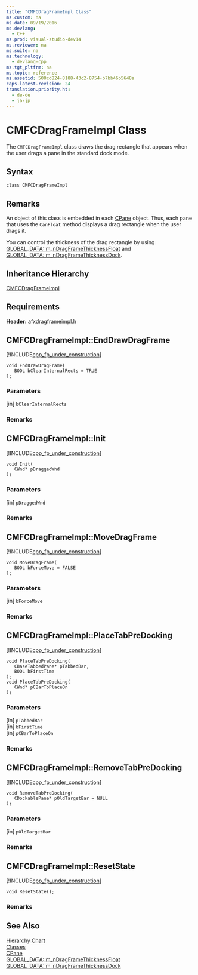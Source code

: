 ```yaml
---
title: "CMFCDragFrameImpl Class"
ms.custom: na
ms.date: 09/19/2016
ms.devlang: 
  - C++
ms.prod: visual-studio-dev14
ms.reviewer: na
ms.suite: na
ms.technology: 
  - devlang-cpp
ms.tgt_pltfrm: na
ms.topic: reference
ms.assetid: 500cd824-8188-43c2-8754-b7bb46b5648a
caps.latest.revision: 24
translation.priority.ht: 
  - de-de
  - ja-jp
---
```

# CMFCDragFrameImpl Class
The `CMFCDragFrameImpl` class draws the drag rectangle that appears when the user drags a pane in the standard dock mode.  
  
## Syntax  
  
```  
class CMFCDragFrameImpl  
```  
  
## Remarks  
 An object of this class is embedded in each [CPane](../vs140/CPane-Class.md) object. Thus, each pane that uses the `CanFloat` method displays a drag rectangle when the user drags it.  
  
 You can control the thickness of the drag rectangle by using [GLOBAL_DATA::m_nDragFrameThicknessFloat](../vs140/AFX_GLOBAL_DATA--m_nDragFrameThicknessFloat.md) and [GLOBAL_DATA::m_nDragFrameThicknessDock](../vs140/AFX_GLOBAL_DATA--m_nDragFrameThicknessDock.md).  
  
## Inheritance Hierarchy  
 [CMFCDragFrameImpl](../vs140/CMFCDragFrameImpl-Class.md)  
  
## Requirements  
 **Header:** afxdragframeimpl.h  
  
##  <a name="cmfcdragframeimpl__enddrawdragframe"></a>  CMFCDragFrameImpl::EndDrawDragFrame  
 [!INCLUDE[cpp_fp_under_construction](../vs140/includes/cpp_fp_under_construction_md.md)]  
  
```  
void EndDrawDragFrame(  
   BOOL bClearInternalRects = TRUE  
);  
```  
  
### Parameters  
 [in] `bClearInternalRects`  
  
### Remarks  
  
##  <a name="cmfcdragframeimpl__init"></a>  CMFCDragFrameImpl::Init  
 [!INCLUDE[cpp_fp_under_construction](../vs140/includes/cpp_fp_under_construction_md.md)]  
  
```  
void Init(  
   CWnd* pDraggedWnd  
);  
```  
  
### Parameters  
 [in] `pDraggedWnd`  
  
### Remarks  
  
##  <a name="cmfcdragframeimpl__movedragframe"></a>  CMFCDragFrameImpl::MoveDragFrame  
 [!INCLUDE[cpp_fp_under_construction](../vs140/includes/cpp_fp_under_construction_md.md)]  
  
```  
void MoveDragFrame(  
   BOOL bForceMove = FALSE  
);  
```  
  
### Parameters  
 [in] `bForceMove`  
  
### Remarks  
  
##  <a name="cmfcdragframeimpl__placetabpredocking"></a>  CMFCDragFrameImpl::PlaceTabPreDocking  
 [!INCLUDE[cpp_fp_under_construction](../vs140/includes/cpp_fp_under_construction_md.md)]  
  
```  
void PlaceTabPreDocking(  
   CBaseTabbedPane* pTabbedBar,  
   BOOL bFirstTime  
);  
void PlaceTabPreDocking(  
   CWnd* pCBarToPlaceOn  
);  
```  
  
### Parameters  
 [in] `pTabbedBar`  
  [in] `bFirstTime`  
  [in] `pCBarToPlaceOn`  
  
### Remarks  
  
##  <a name="cmfcdragframeimpl__removetabpredocking"></a>  CMFCDragFrameImpl::RemoveTabPreDocking  
 [!INCLUDE[cpp_fp_under_construction](../vs140/includes/cpp_fp_under_construction_md.md)]  
  
```  
void RemoveTabPreDocking(  
   CDockablePane* pOldTargetBar = NULL  
);  
```  
  
### Parameters  
 [in] `pOldTargetBar`  
  
### Remarks  
  
##  <a name="cmfcdragframeimpl__resetstate"></a>  CMFCDragFrameImpl::ResetState  
 [!INCLUDE[cpp_fp_under_construction](../vs140/includes/cpp_fp_under_construction_md.md)]  
  
```  
void ResetState();  
```  
  
### Remarks  
  
## See Also  
 [Hierarchy Chart](../vs140/Hierarchy-Chart.md)   
 [Classes](../vs140/MFC-Classes.md)   
 [CPane](../vs140/CPane-Class.md)   
 [GLOBAL_DATA::m_nDragFrameThicknessFloat](../vs140/AFX_GLOBAL_DATA--m_nDragFrameThicknessFloat.md)   
 [GLOBAL_DATA::m_nDragFrameThicknessDock](../vs140/AFX_GLOBAL_DATA--m_nDragFrameThicknessDock.md)
